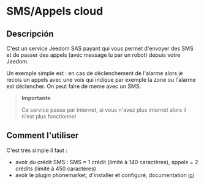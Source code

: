 # SMS/Appels cloud

## Descripción

C'est un service Jeedom SAS payant qui vous permet d'envoyer des SMS et de passer des appels (avec message lu par un robot) depuis votre Jeedom.

Un exemple simple est : en cas de déclenchement de l'alarme alors je recois un appels avec une vois qui indique par exemple la zone ou l'alarme est déclencher. On peut faire de meme avec un SMS.

> **Importante**
>
> Ce service passe par internet, si vous n'avez plus internet alors il n'est plus fonctionnel

## Comment l'utiliser 

C'est très simple il faut : 

- avoir du crédit SMS  : SMS = 1 crédit (limité à 140 caractères), appels = 2 crédits (limité à 450 caractères)
- avoir le plugin phonemarket, d'installer et configuré, documentation [ici](https://jeedom.github.io/plugin-phonemarket/fr_FR/)